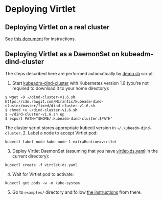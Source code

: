 # Deploying Virtlet

## Deploying Virtlet on a real cluster

See [this document](real-cluster.md) for instructions.

## Deploying Virtlet as a DaemonSet on kubeadm-dind-cluster

The steps described here are performed automatically by
[demo.sh](demo.sh) script.

1. Start [kubeadm-dind-cluster](https://github.com/Mirants/kubeadm-dind-cluster)
   with Kubernetes version 1.6 (you're not required to download it to your home directory):
```
$ wget -O ~/dind-cluster-v1.6.sh https://cdn.rawgit.com/Mirantis/kubeadm-dind-cluster/master/fixed/dind-cluster-v1.6.sh
$ chmod +x ~/dind-cluster-v1.6.sh
$ ~/dind-cluster-v1.6.sh up
$ export PATH="$HOME/.kubeadm-dind-cluster:$PATH"
```
   The cluster script stores appropriate kubectl version in `~/.kubeadm-dind-cluster`.
2. Label a node to accept Virtlet pod:
```
kubectl label node kube-node-1 extraRuntime=virtlet
```
3. Deploy Virtlet DaemonSet (assuming that you have [virtlet-ds.yaml](virtlet-ds.yaml) in the current directory):
```
kubectl create -f virtlet-ds.yaml
```
4. Wait for Virtlet pod to activate:
```
kubectl get pods -w -n kube-system
```
5. Go to `examples/` directory and follow [the instructions](../examples/README.md) from there.
